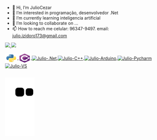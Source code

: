 - 👋 Hi, I’m JulioCezar
- 👀 I’m interested in  programação, desenvolvedor .Net
- 🌱 I’m currently learning  inteligencia artificial
- 💞️ I’m looking to collaborate on ...
- 📫 How to reach me celular: 96347-9497. email: julio.izidoro173@gmail.com

<a href="https://github.com/JulioCezar1111">
<img height="180em" src="https://github-readme-stats.vercel.app/api?username=JulioCezar1111&show_icons=true&theme=dark&include_all_commits=true&count_private=true"/>
</div>

<img height="150em" src="https://github-readme-stats.vercel.app/api/top-langs/?username=JulioCezar1111&theme=dark">

<div style="display: inline_block"><br>


  
<img align="center" alt="Julio-Python" height="30" width="40" src="https://raw.githubusercontent.com/devicons/devicon/master/icons/python/python-original.svg">
<img align="center" alt="Julio-Csharp" height="30" width="40" src="https://raw.githubusercontent.com/devicons/devicon/master/icons/csharp/csharp-original.svg">
<img align="center" alt="Julio-.Net" height="30" width="40" src="https://img.shields.io/badge/.NET-5C2D91?style=for-the-badge&logo=.net&logoColor=white">
<img align="center" alt="Julio-C++" height="30" width="40" src="https://img.shields.io/badge/C%2B%2B-00599C?style=for-the-badge&logo=c%2B%2B&logoColor=white">
<img align="center" alt="Julio-Arduino" height="40" width="100" src="https://img.shields.io/badge/Arduino_IDE-00979D?style=for-the-badge&logo=arduino&logoColor=white">
<img align="center" alt="Julio-Pycharm" height="40" width="100" src="https://img.shields.io/badge/PyCharm-000000.svg?&style=for-the-badge&logo=PyCharm&logoColor=white">
<img align="center" alt="Julio-VS" height="40" width="100" src="https://img.shields.io/badge/Visual_Studio-5C2D91?style=for-the-badge&logo=visual%20studio&logoColor=white">
</div>
  
  ##
 
![Snake animation](https://github.com/rafaballerini/rafaballerini/blob/output/github-contribution-grid-snake.svg)
 
</div>
